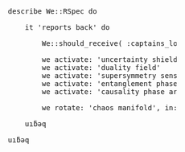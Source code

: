 <pre>







                    describe We::RSpec do

                        it 'reports back' do

                            We::should_receive( :captains_log ).with( stardate, message )

                            we activate: 'uncertainty shields'
                            we activate: 'duality field'
                            we activate: 'supersymmetry sensor array'
                            we activate: 'entanglement phase array'
                            we activate: 'causality phase array'
                              
                            we rotate: 'chaos manifold', in: [3,2,1,

                        uıƃǝq

                    uıƃǝq


































                                                                                                             .
</pre>